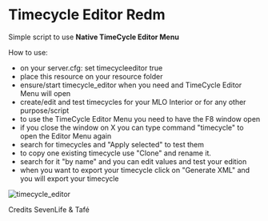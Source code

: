 # Timecycle Editor Redm

Simple script to use **Native TimeCycle Editor Menu**

How to use: 
- on your server.cfg: set timecycleeditor true
- place this resource on your resource folder
- ensure/start timecycle_editor when you need and TimeCycle Editor Menu will open
- create/edit and test timecycles for your MLO Interior or for any other purpose/script
- to use the TimeCycle Editor Menu you need to have the F8 window open
- if you close the window on X you can type command "timecycle" to open the Editor Menu again
- search for timecycles and "Apply selected" to test them
- to copy one existing timecycle use "Clone" and rename it.
- search for it "by name" and you can edit values and test your edition
- when you want to export your timecycle click on "Generate XML" and you will export your timecycle

![timecycle_editor](https://github.com/user-attachments/assets/fbea6472-6d24-4d8a-965c-a31a416850e2)

Credits SevenLife & Tafé
